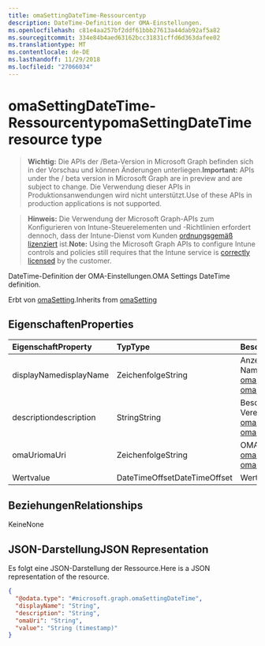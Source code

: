 ```yaml
---
title: omaSettingDateTime-Ressourcentyp
description: DateTime-Definition der OMA-Einstellungen.
ms.openlocfilehash: c81e4aa257bf2ddf61bbb27613a44dab92af5a82
ms.sourcegitcommit: 334e84b4aed63162bcc31831cffd6d363dafee02
ms.translationtype: MT
ms.contentlocale: de-DE
ms.lasthandoff: 11/29/2018
ms.locfileid: "27066034"
---
```

# <a name="omasettingdatetime-resource-type"></a><span data-ttu-id="d0824-103">omaSettingDateTime-Ressourcentyp</span><span class="sxs-lookup"><span data-stu-id="d0824-103">omaSettingDateTime resource type</span></span>

> <span data-ttu-id="d0824-104">**Wichtig:** Die APIs der /Beta-Version in Microsoft Graph befinden sich in der Vorschau und können Änderungen unterliegen.</span><span class="sxs-lookup"><span data-stu-id="d0824-104">**Important:** APIs under the / beta version in Microsoft Graph are in preview and are subject to change.</span></span> <span data-ttu-id="d0824-105">Die Verwendung dieser APIs in Produktionsanwendungen wird nicht unterstützt.</span><span class="sxs-lookup"><span data-stu-id="d0824-105">Use of these APIs in production applications is not supported.</span></span>

> <span data-ttu-id="d0824-106">**Hinweis:** Die Verwendung der Microsoft Graph-APIs zum Konfigurieren von Intune-Steuerelementen und -Richtlinien erfordert dennoch, dass der Intune-Dienst vom Kunden [ordnungsgemäß lizenziert](https://go.microsoft.com/fwlink/?linkid=839381) ist.</span><span class="sxs-lookup"><span data-stu-id="d0824-106">**Note:** Using the Microsoft Graph APIs to configure Intune controls and policies still requires that the Intune service is [correctly licensed](https://go.microsoft.com/fwlink/?linkid=839381) by the customer.</span></span>

<span data-ttu-id="d0824-107">DateTime-Definition der OMA-Einstellungen.</span><span class="sxs-lookup"><span data-stu-id="d0824-107">OMA Settings DateTime definition.</span></span>

<span data-ttu-id="d0824-108">Erbt von [omaSetting](../resources/intune-deviceconfig-omasetting.md).</span><span class="sxs-lookup"><span data-stu-id="d0824-108">Inherits from [omaSetting](../resources/intune-deviceconfig-omasetting.md)</span></span>

## <a name="properties"></a><span data-ttu-id="d0824-109">Eigenschaften</span><span class="sxs-lookup"><span data-stu-id="d0824-109">Properties</span></span>
|<span data-ttu-id="d0824-110">Eigenschaft</span><span class="sxs-lookup"><span data-stu-id="d0824-110">Property</span></span>|<span data-ttu-id="d0824-111">Typ</span><span class="sxs-lookup"><span data-stu-id="d0824-111">Type</span></span>|<span data-ttu-id="d0824-112">Beschreibung</span><span class="sxs-lookup"><span data-stu-id="d0824-112">Description</span></span>|
|:---|:---|:---|
|<span data-ttu-id="d0824-113">displayName</span><span class="sxs-lookup"><span data-stu-id="d0824-113">displayName</span></span>|<span data-ttu-id="d0824-114">Zeichenfolge</span><span class="sxs-lookup"><span data-stu-id="d0824-114">String</span></span>|<span data-ttu-id="d0824-115">Anzeigename</span><span class="sxs-lookup"><span data-stu-id="d0824-115">Display Name.</span></span> <span data-ttu-id="d0824-116">Vererbt von [omaSetting](../resources/intune-deviceconfig-omasetting.md)</span><span class="sxs-lookup"><span data-stu-id="d0824-116">Inherited from [omaSetting](../resources/intune-deviceconfig-omasetting.md)</span></span>|
|<span data-ttu-id="d0824-117">description</span><span class="sxs-lookup"><span data-stu-id="d0824-117">description</span></span>|<span data-ttu-id="d0824-118">String</span><span class="sxs-lookup"><span data-stu-id="d0824-118">String</span></span>|<span data-ttu-id="d0824-119">Beschreibung.</span><span class="sxs-lookup"><span data-stu-id="d0824-119">Description.</span></span> <span data-ttu-id="d0824-120">Vererbt von [omaSetting](../resources/intune-deviceconfig-omasetting.md)</span><span class="sxs-lookup"><span data-stu-id="d0824-120">Inherited from [omaSetting](../resources/intune-deviceconfig-omasetting.md)</span></span>|
|<span data-ttu-id="d0824-121">omaUri</span><span class="sxs-lookup"><span data-stu-id="d0824-121">omaUri</span></span>|<span data-ttu-id="d0824-122">Zeichenfolge</span><span class="sxs-lookup"><span data-stu-id="d0824-122">String</span></span>|<span data-ttu-id="d0824-123">OMA</span><span class="sxs-lookup"><span data-stu-id="d0824-123">OMA.</span></span> <span data-ttu-id="d0824-124">Vererbt von [omaSetting](../resources/intune-deviceconfig-omasetting.md)</span><span class="sxs-lookup"><span data-stu-id="d0824-124">Inherited from [omaSetting](../resources/intune-deviceconfig-omasetting.md)</span></span>|
|<span data-ttu-id="d0824-125">Wert</span><span class="sxs-lookup"><span data-stu-id="d0824-125">value</span></span>|<span data-ttu-id="d0824-126">DateTimeOffset</span><span class="sxs-lookup"><span data-stu-id="d0824-126">DateTimeOffset</span></span>|<span data-ttu-id="d0824-127">Wert.</span><span class="sxs-lookup"><span data-stu-id="d0824-127">Value.</span></span>|

## <a name="relationships"></a><span data-ttu-id="d0824-128">Beziehungen</span><span class="sxs-lookup"><span data-stu-id="d0824-128">Relationships</span></span>
<span data-ttu-id="d0824-129">Keine</span><span class="sxs-lookup"><span data-stu-id="d0824-129">None</span></span>
## <a name="json-representation"></a><span data-ttu-id="d0824-130">JSON-Darstellung</span><span class="sxs-lookup"><span data-stu-id="d0824-130">JSON Representation</span></span>
<span data-ttu-id="d0824-131">Es folgt eine JSON-Darstellung der Ressource.</span><span class="sxs-lookup"><span data-stu-id="d0824-131">Here is a JSON representation of the resource.</span></span>
<!-- {
  "blockType": "resource",
  "@odata.type": "microsoft.graph.omaSettingDateTime"
}
-->
``` json
{
  "@odata.type": "#microsoft.graph.omaSettingDateTime",
  "displayName": "String",
  "description": "String",
  "omaUri": "String",
  "value": "String (timestamp)"
}
```





